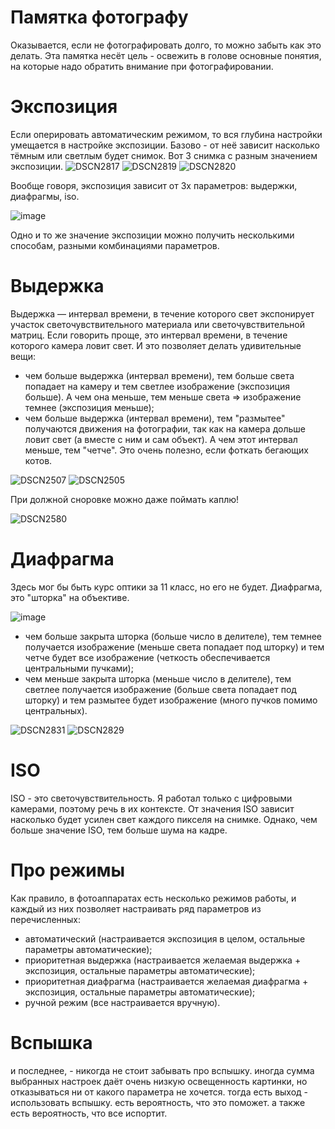 # Памятка фотографу
Оказывается, если не фотографировать долго, то можно забыть как это делать. Эта памятка несёт цель - освежить в голове основные понятия, на которые надо обратить внимание при фотографировании.

# Экспозиция
Если оперировать автоматическим режимом, то вся глубина настройки умещается в настройке экспозиции.
Базово - от неё зависит насколько тёмным или светлым будет снимок.
Вот 3 снимка с разным значением экспозиции.
![DSCN2817](https://github.com/user-attachments/assets/e2f12192-3257-48f3-a64c-930b4381d550)
![DSCN2819](https://github.com/user-attachments/assets/cd412ff0-f02e-47f4-98ea-d77f71ee57e2)
![DSCN2820](https://github.com/user-attachments/assets/ed2c203b-2e7b-4487-8aae-3e28b6d8aa2a)


Вообще говоря, экспозиция зависит от 3х параметров: выдержки, диафрагмы, iso. 

![image](https://github.com/user-attachments/assets/748dcb2c-1979-406a-bc2c-096e9243f054)

Одно и то же значение экспозиции можно получить несколькими способам, разными комбинациями параметров.

# Выдержка
Выдержка — интервал времени, в течение которого свет экспонирует участок светочувствительного материала или светочувствительной матриц.
Если говорить проще, это интервал времени, в течение которого камера ловит свет.
И это позволяет делать удивительные вещи: 

- чем больше выдержка (интервал времени), тем больше света попадает на камеру и тем светлее изображение (экспозиция больше). А чем она меньше, тем меньше света => изображение темнее (экспозиция меньше);
- чем больше выдержка (интервал времени), тем "размытее" получаются движения на фотографии, так как на камера дольше ловит свет (а вместе с ним и сам объект). А чем этот интервал меньше, тем "четче". Это очень полезно, если фоткать бегающих котов.

![DSCN2507](https://github.com/user-attachments/assets/a4d8bb84-a5b4-41a8-a9a5-dde8b3064643)
![DSCN2505](https://github.com/user-attachments/assets/33e35c5b-6b59-4aeb-ae8b-bafb7cc57b67)

При должной сноровке можно даже поймать каплю!

![DSCN2580](https://github.com/user-attachments/assets/94df93d4-d2c8-42a4-bdaf-d3ea90ac55a8)

# Диафрагма
Здесь мог бы быть курс оптики за 11 класс, но его не будет. Диафрагма, это "шторка" на объективе.

![image](https://github.com/user-attachments/assets/ef8e5c92-3b43-416f-9c6e-7f94607dbb9c)

- чем больше закрыта шторка (больше число в делителе), тем темнее получается изображение (меньше света попадает под шторку) и тем четче будет все изображение (четкость обеспечивается центральными пучками);
- чем меньше закрыта шторка (меньше число в делителе), тем светлее получается изображение (больше света попадает под шторку) и тем размытее будет изображение (много пучков помимо центральных).

![DSCN2831](https://github.com/user-attachments/assets/6fe3d6be-4395-4c50-9447-8353a63fc58b)
![DSCN2829](https://github.com/user-attachments/assets/6d7d5b6c-7dfa-44ac-8848-a5dd7f63318c)

# ISO
ISO - это светочувствительность. Я работал только с цифровыми камерами, поэтому речь в их контексте. От значения ISO зависит насколько будет усилен свет каждого пикселя на снимке. Однако, чем больше значение ISO, тем больше шума на кадре.

# Про режимы
Как правило, в фотоаппаратах есть несколько режимов работы, и каждый из них позволяет настраивать ряд параметров из перечисленных:
- автоматический (настраивается экспозиция в целом, остальные параметры автоматические);
- приоритетная выдержка (настраивается желаемая выдержка + экспозиция, остальные параметры автоматические);
- приоритетная диафрагма (настраивается желаемая диафрагма + экспозиция, остальные параметры автоматические);
- ручной режим (все настраивается вручную).

# Вспышка
и последнее, - никогда не стоит забывать про вспышку. иногда сумма выбранных настроек даёт очень низкую освещенность картинки, но отказываться ни от какого параметра не хочется. тогда есть выход - использовать вспышку. есть вероятность, что это поможет. а также есть вероятность, что все испортит.
